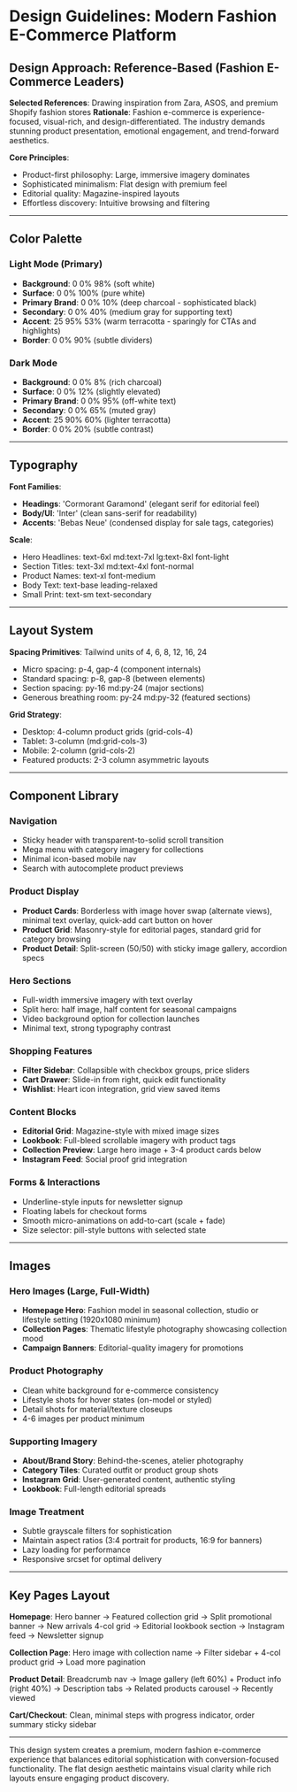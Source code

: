 # Design Guidelines: Modern Fashion E-Commerce Platform

## Design Approach: Reference-Based (Fashion E-Commerce Leaders)

**Selected References**: Drawing inspiration from Zara, ASOS, and premium Shopify fashion stores
**Rationale**: Fashion e-commerce is experience-focused, visual-rich, and design-differentiated. The industry demands stunning product presentation, emotional engagement, and trend-forward aesthetics.

**Core Principles**:
- Product-first philosophy: Large, immersive imagery dominates
- Sophisticated minimalism: Flat design with premium feel
- Editorial quality: Magazine-inspired layouts
- Effortless discovery: Intuitive browsing and filtering

---

## Color Palette

### Light Mode (Primary)
- **Background**: 0 0% 98% (soft white)
- **Surface**: 0 0% 100% (pure white)
- **Primary Brand**: 0 0% 10% (deep charcoal - sophisticated black)
- **Secondary**: 0 0% 40% (medium gray for supporting text)
- **Accent**: 25 95% 53% (warm terracotta - sparingly for CTAs and highlights)
- **Border**: 0 0% 90% (subtle dividers)

### Dark Mode
- **Background**: 0 0% 8% (rich charcoal)
- **Surface**: 0 0% 12% (slightly elevated)
- **Primary Brand**: 0 0% 95% (off-white text)
- **Secondary**: 0 0% 65% (muted gray)
- **Accent**: 25 90% 60% (lighter terracotta)
- **Border**: 0 0% 20% (subtle contrast)

---

## Typography

**Font Families**:
- **Headings**: 'Cormorant Garamond' (elegant serif for editorial feel)
- **Body/UI**: 'Inter' (clean sans-serif for readability)
- **Accents**: 'Bebas Neue' (condensed display for sale tags, categories)

**Scale**:
- Hero Headlines: text-6xl md:text-7xl lg:text-8xl font-light
- Section Titles: text-3xl md:text-4xl font-normal
- Product Names: text-xl font-medium
- Body Text: text-base leading-relaxed
- Small Print: text-sm text-secondary

---

## Layout System

**Spacing Primitives**: Tailwind units of 4, 6, 8, 12, 16, 24
- Micro spacing: p-4, gap-4 (component internals)
- Standard spacing: p-8, gap-8 (between elements)
- Section spacing: py-16 md:py-24 (major sections)
- Generous breathing room: py-24 md:py-32 (featured sections)

**Grid Strategy**:
- Desktop: 4-column product grids (grid-cols-4)
- Tablet: 3-column (md:grid-cols-3)
- Mobile: 2-column (grid-cols-2)
- Featured products: 2-3 column asymmetric layouts

---

## Component Library

### Navigation
- Sticky header with transparent-to-solid scroll transition
- Mega menu with category imagery for collections
- Minimal icon-based mobile nav
- Search with autocomplete product previews

### Product Display
- **Product Cards**: Borderless with image hover swap (alternate views), minimal text overlay, quick-add cart button on hover
- **Product Grid**: Masonry-style for editorial pages, standard grid for category browsing
- **Product Detail**: Split-screen (50/50) with sticky image gallery, accordion specs

### Hero Sections
- Full-width immersive imagery with text overlay
- Split hero: half image, half content for seasonal campaigns
- Video background option for collection launches
- Minimal text, strong typography contrast

### Shopping Features
- **Filter Sidebar**: Collapsible with checkbox groups, price sliders
- **Cart Drawer**: Slide-in from right, quick edit functionality
- **Wishlist**: Heart icon integration, grid view saved items

### Content Blocks
- **Editorial Grid**: Magazine-style with mixed image sizes
- **Lookbook**: Full-bleed scrollable imagery with product tags
- **Collection Preview**: Large hero image + 3-4 product cards below
- **Instagram Feed**: Social proof grid integration

### Forms & Interactions
- Underline-style inputs for newsletter signup
- Floating labels for checkout forms
- Smooth micro-animations on add-to-cart (scale + fade)
- Size selector: pill-style buttons with selected state

---

## Images

### Hero Images (Large, Full-Width)
- **Homepage Hero**: Fashion model in seasonal collection, studio or lifestyle setting (1920x1080 minimum)
- **Collection Pages**: Thematic lifestyle photography showcasing collection mood
- **Campaign Banners**: Editorial-quality imagery for promotions

### Product Photography
- Clean white background for e-commerce consistency
- Lifestyle shots for hover states (on-model or styled)
- Detail shots for material/texture closeups
- 4-6 images per product minimum

### Supporting Imagery
- **About/Brand Story**: Behind-the-scenes, atelier photography
- **Category Tiles**: Curated outfit or product group shots
- **Instagram Grid**: User-generated content, authentic styling
- **Lookbook**: Full-length editorial spreads

### Image Treatment
- Subtle grayscale filters for sophistication
- Maintain aspect ratios (3:4 portrait for products, 16:9 for banners)
- Lazy loading for performance
- Responsive srcset for optimal delivery

---

## Key Pages Layout

**Homepage**: Hero banner → Featured collection grid → Split promotional banner → New arrivals 4-col grid → Editorial lookbook section → Instagram feed → Newsletter signup

**Collection Page**: Hero image with collection name → Filter sidebar + 4-col product grid → Load more pagination

**Product Detail**: Breadcrumb nav → Image gallery (left 60%) + Product info (right 40%) → Description tabs → Related products carousel → Recently viewed

**Cart/Checkout**: Clean, minimal steps with progress indicator, order summary sticky sidebar

---

This design system creates a premium, modern fashion e-commerce experience that balances editorial sophistication with conversion-focused functionality. The flat design aesthetic maintains visual clarity while rich layouts ensure engaging product discovery.